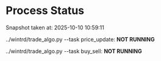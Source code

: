 # Process Status

Snapshot taken at: 2025-10-10 10:59:11

../wintrd/trade_algo.py --task price_update: **NOT RUNNING**

../wintrd/trade_algo.py --task buy_sell: **NOT RUNNING**

